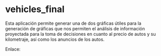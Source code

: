 # vehicles_final
Esta aplicación permite generar una de dos gráficas útiles para la generación de gráficas que nos permiten el análisis de información proyectada para la toma de decisiones en cuanto al precio de autos y su kilometraje, así como los anuncios de los autos. 

Enlace: 